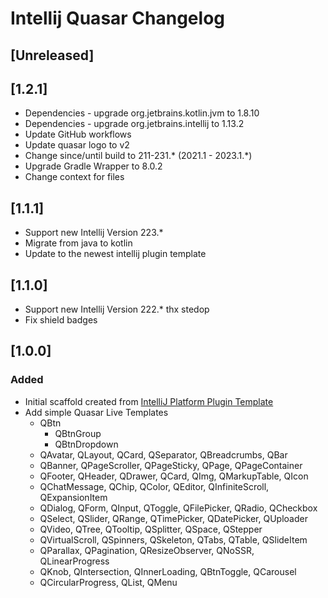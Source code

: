 # Intellij Quasar Changelog

## [Unreleased]
## [1.2.1]
- Dependencies - upgrade org.jetbrains.kotlin.jvm to 1.8.10 
- Dependencies - upgrade org.jetbrains.intellij to 1.13.2
- Update GitHub workflows
- Update quasar logo to v2
- Change since/until build to 211-231.* (2021.1 - 2023.1.*)
- Upgrade Gradle Wrapper to 8.0.2
- Change context for files

## [1.1.1]
- Support new Intellij Version 223.*
- Migrate from java to kotlin
- Update to the newest intellij plugin template

## [1.1.0]
- Support new Intellij Version 222.* thx stedop
- Fix shield badges

## [1.0.0]
### Added
- Initial scaffold created from [IntelliJ Platform Plugin Template](https://github.com/JetBrains/intellij-platform-plugin-template)
- Add simple Quasar Live Templates
  - QBtn
    - QBtnGroup
    - QBtnDropdown
  - QAvatar, QLayout, QCard, QSeparator, QBreadcrumbs, QBar
  - QBanner, QPageScroller, QPageSticky, QPage, QPageContainer
  - QFooter, QHeader, QDrawer, QCard, QImg, QMarkupTable, QIcon
  - QChatMessage, QChip, QColor, QEditor, QInfiniteScroll, QExpansionItem
  - QDialog, QForm, QInput, QToggle, QFilePicker, QRadio, QCheckbox
  - QSelect, QSlider, QRange, QTimePicker, QDatePicker, QUploader
  - QVideo, QTree, QTooltip, QSplitter, QSpace, QStepper
  - QVirtualScroll, QSpinners, QSkeleton, QTabs, QTable, QSlideItem
  - QParallax, QPagination, QResizeObserver, QNoSSR, QLinearProgress
  - QKnob, QIntersection, QInnerLoading, QBtnToggle, QCarousel 
  - QCircularProgress, QList, QMenu